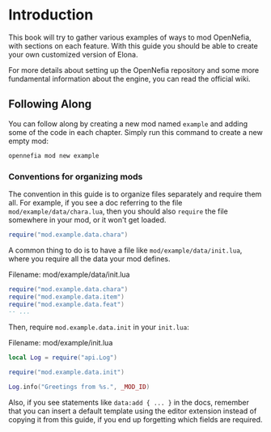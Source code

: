 # Introduction

This book will try to gather various examples of ways to mod OpenNefia, with
sections on each feature. With this guide you should be able to create your own
customized version of Elona.

For more details about setting up the OpenNefia repository and some more
fundamental information about the engine, you can read the official wiki.

## Following Along

You can follow along by creating a new mod named `example` and adding some of
the code in each chapter. Simply run this command to create a new empty mod:

```sh
opennefia mod new example
```

### Conventions for organizing mods

The convention in this guide is to organize files separately and require them
all. For example, if you see a doc referring to the file
`mod/example/data/chara.lua`, then you should also `require` the file somewhere
in your mod, or it won't get loaded.

```lua
require("mod.example.data.chara")
```

A common thing to do is to have a file like `mod/example/data/init.lua`, where
you require all the data your mod defines.

<span class="filename">Filename: mod/example/data/init.lua</span>

```lua
require("mod.example.data.chara")
require("mod.example.data.item")
require("mod.example.data.feat")
-- ...
```

Then, require `mod.example.data.init` in your `init.lua`:

<span class="filename">Filename: mod/example/init.lua</span>

```lua
local Log = require("api.Log")

require("mod.example.data.init")

Log.info("Greetings from %s.", _MOD_ID)
```

Also, if you see statements like `data:add { ... }` in the docs, remember that
you can insert a default template using the editor extension instead of copying
it from this guide, if you end up forgetting which fields are required.
